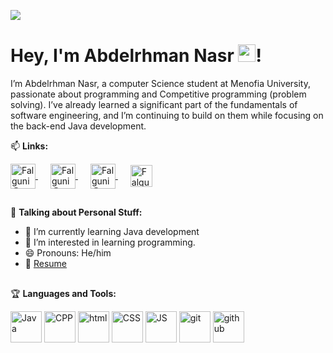 ![](https://komarev.com/ghpvc/?username=Abdelr7manNasr&label=PROFILE+VIEWS&color=blueviolet&style=plastic)
# Hey, I'm Abdelrhman Nasr <img src="https://media.giphy.com/media/hvRJCLFzcasrR4ia7z/giphy.gif" width="28px">!               

I’m Abdelrhman Nasr, a computer Science student at Menofia University, passionate about programming and Competitive programming (problem solving). I’ve already learned a significant part of the fundamentals of software engineering, and I’m continuing to build on them while focusing on the back-end Java development.

📫 **Links:**

<p>
  <a href="https://www.linkedin.com/in/abdelrhman-nasr74/" rel="nofollow" style="margin-right: 20px;">
    <img align="center" alt="Falguni @LinkedIN" height="40" src="https://cdn-icons-png.flaticon.com/128/3536/3536505.png" style="max-width: 100%;">
  </a>

  <a href="https://codeforces.com/profile/Nasr74" rel="nofollow" style="margin-right: 20px;">
    <img align="center" alt="Falguni @Codeforces" height="40" src="https://camo.githubusercontent.com/c9fb38996727bb7456aebdd953fa0cc803a0d4067db6448e11ab51c4b7a3a9d6/68747470733a2f2f706c61792d6c682e676f6f676c6575736572636f6e74656e742e636f6d2f5773525f6630336e62715733715a6a435a655855596d6e6d685357586f336851684c583968676c39514879644367625851695f564a6541776e6d7475496754484b64513d773234302d683438302d7277" style="max-width: 100%;">
  </a>

  <a href="https://leetcode.com/u/Abdelr7man_Nasr/" rel="nofollow" style="margin-right: 20px;">
    <img align="center" alt="Falguni @LeetCode" height="40" src="https://camo.githubusercontent.com/9affd84fd5cfefe819454ced135de55bf04174b8a80ba9628f172bb77bcd9162/68747470733a2f2f6c656574636f64652e636f6d2f7374617469632f696d616765732f4c656574436f64655f6c6f676f2e706e67" style="max-width: 100%;">
  </a>

  <a href="mailto:abdoo.nasr22@gmail.com">
    <img align="center" alt="Falguni @Mail" height="35" src="https://camo.githubusercontent.com/b542162280f479b1b33d87b02c0ba33c96e3b62bc8510db5c97a774c6bcda250/68747470733a2f2f75706c6f61642e77696b696d656469612e6f72672f77696b6970656469612f636f6d6d6f6e732f372f37652f476d61696c5f69636f6e5f253238323032302532392e737667" style="max-width: 100%;">
  </a>
</p>



##


🙏 **Talking about Personal Stuff:**

- 🌱 I’m currently learning Java development
- 👀 I’m interested in learning programming.
- 😄 Pronouns: He/him
- 📝 [Resume](https://drive.google.com/file/d/1MdN7C88Dbq53tR1XK9WlVNWf459bNETa/view?usp=drivesdk) 
##

🏆 **Languages and Tools:**  

<p>
<img height="50" src="https://cdn-icons-png.flaticon.com/128/5968/5968282.png" alt="Java" style="max-width: 100%;">
<img height="50" src="https://cdn-icons-png.flaticon.com/128/6132/6132222.png" alt="CPP" style="max-width: 100%;">
<img height="50" src="https://cdn-icons-png.flaticon.com/128/174/174854.png" alt="html" style="max-width: 100%;">
<img height="50" src="https://cdn-icons-png.flaticon.com/128/732/732190.png" alt="CSS" style="max-width: 100%;">
<img height="50" src="https://cdn-icons-png.flaticon.com/128/1199/1199124.png" alt="JS" style="max-width: 100%;">
<img height="50" src="https://cdn-icons-png.flaticon.com/128/11518/11518876.png" alt="git" style="max-width: 100%;">
<img height="50" src="https://cdn-icons-png.flaticon.com/128/11376/11376339.png" alt="github" style="max-width: 100%;">
</p>
